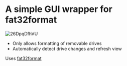# A simple GUI wrapper for fat32format

![26DpqDfhVU](https://github.com/tGecko/Fat32GUI/assets/6023076/5b441ae9-4923-49f8-8fb2-7c90666c92ab)

* Only allows formatting of removable drives
* Automatically detect drive changes and refresh view


Uses [fat32format](https://github.com/0xbadfca11/fat32format)
